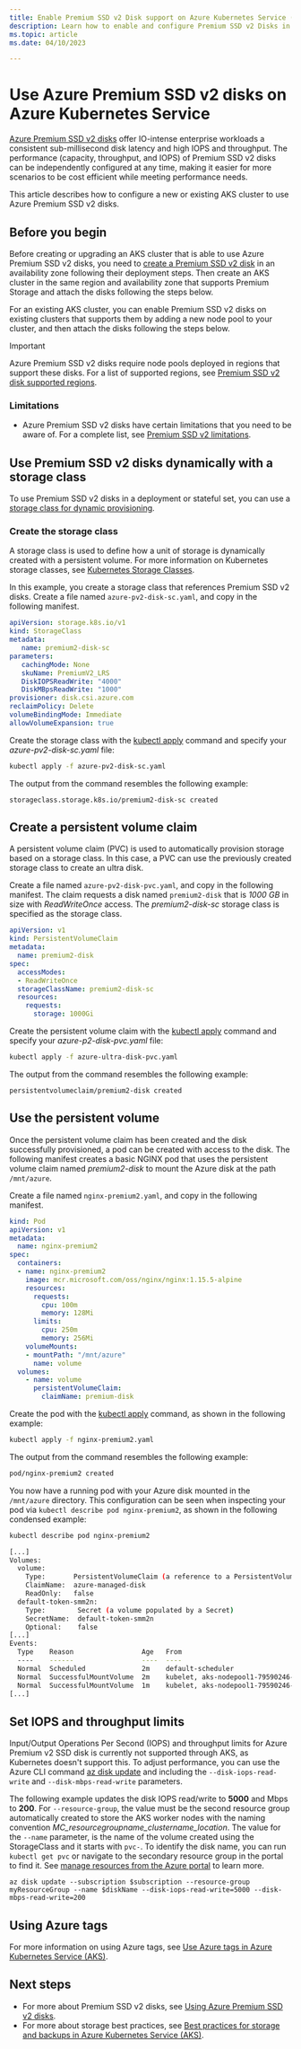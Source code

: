 ```yaml
---
title: Enable Premium SSD v2 Disk support on Azure Kubernetes Service (AKS)
description: Learn how to enable and configure Premium SSD v2 Disks in an Azure Kubernetes Service (AKS) cluster
ms.topic: article
ms.date: 04/10/2023

---
```


# Use Azure Premium SSD v2 disks on Azure Kubernetes Service

[Azure Premium SSD v2 disks][azure-premium-v2-disk-overview] offer IO-intense enterprise workloads a consistent sub-millisecond disk latency and high IOPS and throughput. The performance (capacity, throughput, and IOPS) of Premium SSD v2 disks can be independently configured at any time, making it easier for more scenarios to be cost efficient while meeting performance needs.

This article describes how to configure a new or existing AKS cluster to use Azure Premium SSD v2 disks.

## Before you begin

Before creating or upgrading an AKS cluster that is able to use Azure Premium SSD v2 disks, you need to [create a Premium SSD v2 disk][create-premium-v2-disk] in an availability zone following their deployment steps. Then create an AKS cluster in the same region and availability zone that supports Premium Storage and attach the disks following the steps below.

For an existing AKS cluster, you can enable Premium SSD v2 disks on existing clusters that supports them by adding a new node pool to your cluster, and then attach the disks following the steps below.

> [!IMPORTANT]
> Azure Premium SSD v2 disks require node pools deployed in regions that support these disks. For a list of supported regions, see [Premium SSD v2 disk supported regions][premium-v2-regions].

### Limitations

- Azure Premium SSD v2 disks have certain limitations that you need to be aware of. For a complete list, see [Premium SSD v2 limitations][premium-v2-limitations].

## Use Premium SSD v2 disks dynamically with a storage class

To use Premium SSD v2 disks in a deployment or stateful set, you can use a [storage class for dynamic provisioning][azure-disk-volume].

### Create the storage class

A storage class is used to define how a unit of storage is dynamically created with a persistent volume. For more information on Kubernetes storage classes, see [Kubernetes Storage Classes][kubernetes-storage-classes].

In this example, you create a storage class that references Premium SSD v2 disks. Create a file named `azure-pv2-disk-sc.yaml`, and copy in the following manifest.

```yaml
apiVersion: storage.k8s.io/v1
kind: StorageClass
metadata:
   name: premium2-disk-sc
parameters:
   cachingMode: None
   skuName: PremiumV2_LRS
   DiskIOPSReadWrite: "4000"
   DiskMBpsReadWrite: "1000"
provisioner: disk.csi.azure.com
reclaimPolicy: Delete
volumeBindingMode: Immediate
allowVolumeExpansion: true
```

Create the storage class with the [kubectl apply][kubectl-apply] command and specify your *azure-pv2-disk-sc.yaml* file:

```bash
kubectl apply -f azure-pv2-disk-sc.yaml
```

The output from the command resembles the following example:

```console
storageclass.storage.k8s.io/premium2-disk-sc created
```

## Create a persistent volume claim

A persistent volume claim (PVC) is used to automatically provision storage based on a storage class. In this case, a PVC can use the previously created storage class to create an ultra disk.

Create a file named `azure-pv2-disk-pvc.yaml`, and copy in the following manifest. The claim requests a disk named `premium2-disk` that is *1000 GB* in size with *ReadWriteOnce* access. The *premium2-disk-sc* storage class is specified as the storage class.

```yaml
apiVersion: v1
kind: PersistentVolumeClaim
metadata:
  name: premium2-disk
spec:
  accessModes:
  - ReadWriteOnce
  storageClassName: premium2-disk-sc
  resources:
    requests:
      storage: 1000Gi
```

Create the persistent volume claim with the [kubectl apply][kubectl-apply] command and specify your *azure-p2-disk-pvc.yaml* file:

```bash
kubectl apply -f azure-ultra-disk-pvc.yaml
```

The output from the command resembles the following example:

```console
persistentvolumeclaim/premium2-disk created
```

## Use the persistent volume

Once the persistent volume claim has been created and the disk successfully provisioned, a pod can be created with access to the disk. The following manifest creates a basic NGINX pod that uses the persistent volume claim named *premium2-disk* to mount the Azure disk at the path `/mnt/azure`.

Create a file named `nginx-premium2.yaml`, and copy in the following manifest.

```yaml
kind: Pod
apiVersion: v1
metadata:
  name: nginx-premium2
spec:
  containers:
  - name: nginx-premium2
    image: mcr.microsoft.com/oss/nginx/nginx:1.15.5-alpine
    resources:
      requests:
        cpu: 100m
        memory: 128Mi
      limits:
        cpu: 250m
        memory: 256Mi
    volumeMounts:
    - mountPath: "/mnt/azure"
      name: volume
  volumes:
    - name: volume
      persistentVolumeClaim:
        claimName: premium-disk
```

Create the pod with the [kubectl apply][kubectl-apply] command, as shown in the following example:

```bash
kubectl apply -f nginx-premium2.yaml
```

The output from the command resembles the following example:

```bash
pod/nginx-premium2 created
```

You now have a running pod with your Azure disk mounted in the `/mnt/azure` directory. This configuration can be seen when inspecting your pod via `kubectl describe pod nginx-premium2`, as shown in the following condensed example:

```bash
kubectl describe pod nginx-premium2

[...]
Volumes:
  volume:
    Type:       PersistentVolumeClaim (a reference to a PersistentVolumeClaim in the same namespace)
    ClaimName:  azure-managed-disk
    ReadOnly:   false
  default-token-smm2n:
    Type:        Secret (a volume populated by a Secret)
    SecretName:  default-token-smm2n
    Optional:    false
[...]
Events:
  Type    Reason                 Age   From                               Message
  ----    ------                 ----  ----                               -------
  Normal  Scheduled              2m    default-scheduler                  Successfully assigned mypod to aks-nodepool1-79590246-0
  Normal  SuccessfulMountVolume  2m    kubelet, aks-nodepool1-79590246-0  MountVolume.SetUp succeeded for volume "default-token-smm2n"
  Normal  SuccessfulMountVolume  1m    kubelet, aks-nodepool1-79590246-0  MountVolume.SetUp succeeded for volume "pvc-faf0f176-8b8d-11e8-923b-deb28c58d242"
[...]
```

## Set IOPS and throughput limits

Input/Output Operations Per Second (IOPS) and throughput limits for Azure Premium v2 SSD disk is currently not supported through AKS, as Kubernetes doesn't support this. To adjust performance, you can use the Azure CLI command [az disk update][az-disk-update] and including the `--disk-iops-read-write` and `--disk-mbps-read-write` parameters.

The following example updates the disk IOPS read/write to **5000** and Mbps to **200**. For `--resource-group`, the value must be the second resource group automatically created to store the AKS worker nodes with the naming convention *MC_resourcegroupname_clustername_location*. The value for the `--name` parameter, is the name of the volume created using the StorageClass and it starts with `pvc-`. To identify the disk name, you can run `kubectl get pvc` or navigate to the secondary resource group in the portal to find it. See [manage resources from the Azure portal][manage-resources-azure-portal] to learn more.

```azurecli
az disk update --subscription $subscription --resource-group myResourceGroup --name $diskName --disk-iops-read-write=5000 --disk-mbps-read-write=200  
```

## Using Azure tags

For more information on using Azure tags, see [Use Azure tags in Azure Kubernetes Service (AKS)][use-tags].

## Next steps

- For more about Premium SSD v2 disks, see [Using Azure Premium SSD v2 disks](../virtual-machines/disks-deploy-premium-v2.md).
- For more about storage best practices, see [Best practices for storage and backups in Azure Kubernetes Service (AKS)][operator-best-practices-storage].

<!-- LINKS - external -->
[kubectl-apply]: https://kubernetes.io/docs/reference/generated/kubectl/kubectl-commands#apply
[kubernetes-storage-classes]: https://kubernetes.io/docs/concepts/storage/storage-classes/

<!-- LINKS - internal -->
[azure-premium-v2-disk-overview]: ../virtual-machines/disks-types.md#premium-ssd-v2
[premium-v2-regions]: ../virtual-machines/disks-types.md#regional-availability
[premium-v2-limitations]: ../virtual-machines/disks-types.md#premium-ssd-v2-limitations
[create-premium-v2-disk]: ../virtual-machines/disks-deploy-premium-v2.md#use-a-premium-ssd-v2
[azure-disk-volume]: azure-disk-csi.md
[use-tags]: use-tags.md
[operator-best-practices-storage]: operator-best-practices-storage.md
[az-disk-update]: /cli/azure/disk#az-disk-update
[manage-resources-azure-portal]: ../azure-resource-manager/management/manage-resources-portal.md#open-resources
